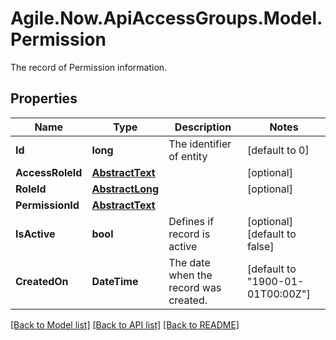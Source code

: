 # Agile.Now.ApiAccessGroups.Model.Permission
The record of Permission information.

## Properties

Name | Type | Description | Notes
------------ | ------------- | ------------- | -------------
**Id** | **long** | The identifier of entity | [default to 0]
**AccessRoleId** | [**AbstractText**](AbstractText.md) |  | [optional] 
**RoleId** | [**AbstractLong**](AbstractLong.md) |  | [optional] 
**PermissionId** | [**AbstractText**](AbstractText.md) |  | 
**IsActive** | **bool** | Defines if record is active | [optional] [default to false]
**CreatedOn** | **DateTime** | The date when the record was created. | [default to "1900-01-01T00:00Z"]

[[Back to Model list]](../README.md#documentation-for-models) [[Back to API list]](../README.md#documentation-for-api-endpoints) [[Back to README]](../README.md)

